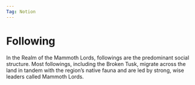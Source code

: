 ```yaml
---
Tag: Notion
---
```

# Following 

In the Realm of the Mammoth Lords,  followings are the predominant social structure. Most followings, including the Broken Tusk, migrate across  the land in tandem with the region’s native fauna and  are led by strong, wise leaders called Mammoth Lords.